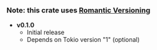 ### Note: this crate uses [Romantic Versioning](https://github.com/romversioning/romver)

- **v0.1.0**
  - Initial release
  - Depends on Tokio version "1" (optional)
